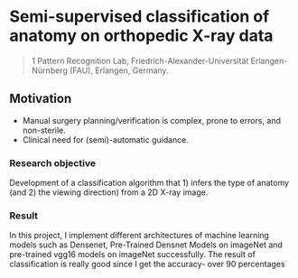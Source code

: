 # Semi-supervised classification of anatomy on orthopedic X-ray data


> 1 Pattern Recognition Lab, Friedrich-Alexander-Universität Erlangen-Nürnberg (FAU), Erlangen, Germany.


## Motivation

* Manual surgery planning/verification is complex, prone to errors, and non-sterile.
* Clinical need for (semi)-automatic guidance.


### Research objective

Development of a classification algorithm that 1) infers the type of anatomy (and 2) the viewing direction) from a 2D X-ray image. 


### Result
In this project, I implement different architectures of machine learning models such as Densenet, Pre-Trained Densnet Models on imageNet and pre-trained vgg16 models on imageNet successfully.
The result of classification is really good since I get the accuracy- over 90 percentages
